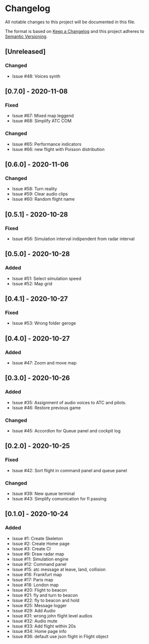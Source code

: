 # Changelog

All notable changes to this project will be documented in this file.

The format is based on [Keep a Changelog](http://keepachangelog.com/en/1.0.0/)
and this project adheres to [Semantic Versioning](http://semver.org/spec/v2.0.0.html).

## [Unreleased]

### Changed

- Issue #48: Voices synth

## [0.7.0] - 2020-11-08

### Fixed

- Issue #67: Mixed map leggend
- Issue #68: Simplify ATC COM

### Changed

- Issue #65: Performance indicators
- Issue #66: new flight with Poisson distribution

## [0.6.0] - 2020-11-06

### Changed

- Issue #58: Turn reality
- Issue #59: Clear audio clips
- Issue #60: Random flight name

## [0.5.1] - 2020-10-28

### Fixed

- Issue #56: Simulation interval indipendent from radar interval

## [0.5.0] - 2020-10-28

### Added

- Issue #51: Select simulation speed
- Issue #52: Map grid

## [0.4.1] - 2020-10-27

### Fixed

- Issue #53: Wrong folder geroge

## [0.4.0] - 2020-10-27

### Added

- Issue #47: Zoom and move map

## [0.3.0] - 2020-10-26

### Added

- Issue #35: Assignment of audio voices to ATC and pilots.
- Issue #46: Restore previous game

### Changed

- Issue #45: Accordion for Queue panel and cockpit log

## [0.2.0] - 2020-10-25

### Fixed

- Issue #42: Sort flight in command panel and queue panel

### Changed

- Issue #39: New queue terminal
- Issue #43: Simplify comunication for fl passing

## [0.1.0] - 2020-10-24

### Added

- Issue #1: Create Skeleton
- Issue #2: Create Home page
- Issue #3: Create CI
- Issue #9: Draw radar map
- Issue #11: Simulation engine
- Issue #12: Command panel
- Issue #15: atc message at leave, land, collision
- Issue #16: Frankfurt map
- Issue #17: Paris map
- Issue #18: London map
- Issue #20: Flight to beacon
- Issue #21: fly and turn to beacon
- Issue #22: fly to beacon and hold
- Issue #25: Message logger
- Issue #29: Add Audio
- Issue #31: wrong john flight level audios
- Issue #32: Audio mute
- Issue #33: Add flight within 20s
- Issue #34: Home page info
- Issue #36: default use json flight in Flight object
